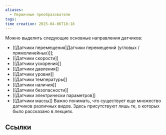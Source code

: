 ```yaml
---
aliases:
  - Первичные преобразователи
tags: 
time creation: 2025-04-06T18:18
---
```

Можно выделить следующие основные направления датчиков:
- [[Датчики перемещения|Датчики перемещений (угловых / прямолинейных)]];
- [[Датчики скорости]]
- [[Датчики ускорения]]
- [[Датчики давления]]
- [[Датчики уровня]]
- [[Датчики температуры]]
- [[Датчики наличия]]
- [[Датчики безопасности]]
- [[Датчики электрически параметров]]
- [[Датчики массы]]
Важно понимать, что существует еще множество датчиков различных видов. Здесь присутствуют лишь те, о которых было рассказано в лекциях.
## Ссылки
